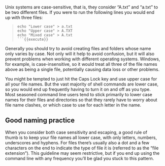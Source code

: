 Unix systems are case-sensitive, that is, they consider “A.txt” and “a.txt” to be two different files. If you were to run the following lines you would end up with three files:

> ```
> echo "Lower case" > a.txt
> echo "Upper case" > A.TXT
> echo "Mixed case" > A.txt
> ```{{execute}}

Generally you should try to avoid creating files and folders whose name only varies by case. Not only will it help to avoid confusion, but it will also prevent problems when working with different operating systems. Windows, for example, is case-insensitive, so it would treat all three of the file names above as being a single file, potentially causing data loss or other problems.

You might be tempted to just hit the Caps Lock key and use upper case for all your file names. But the vast majority of shell commands are lower case, so you would end up frequently having to turn it on and off as you type. Most seasoned command line users tend to stick primarily to lower case names for their files and directories so that they rarely have to worry about file name clashes, or which case to use for each letter in the name.

## Good naming practice
When you consider both case sensitivity and escaping, a good rule of thumb is to keep your file names all lower case, with only letters, numbers, underscores and hyphens. For files there’s usually also a dot and a few characters on the end to indicate the type of file it is (referred to as the “file extension”). This guideline may seem restrictive, but if you end up using the command line with any frequency you’ll be glad you stuck to this pattern.

<br/>
